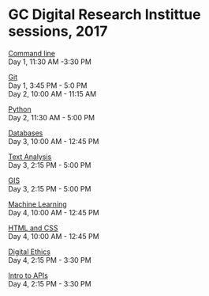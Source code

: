 # GC Digital Research Instittue sessions, 2017

[Command line](https://github.com/mckinniburgh/intro-command-line)  
Day 1, 11:30 AM -3:30 PM

[Git](https://github.com/jojokarlin/Git_DRI_Jan_2017)  
Day 1, 3:45 PM - 5:0 PM  
Day 2, 10:00 AM - 11:15 AM  

[Python](https://github.com/smythp/intro-python-workshop)  
Day 2, 11:30 AM - 5:00 PM

[Databases](https://github.com/itphillips/GCDRI_databases)  
Day 3, 10:00 AM - 12:45 PM

[Text Analysis](https://github.com/ssdd3/DigitalFellows)  
Day 3, 2:15 PM - 5:00 PM

[GIS](https://github.com/GCDigitalFellows/Mapping)  
Day 3, 2:15 PM - 5:00 PM

[Machine Learning](https://github.com/GCDigitalFellows/gcdri_ts_cat_ml)  
Day 4, 10:00 AM - 12:45 PM

[HTML and CSS](https://github.com/GCDigitalFellows/Jan17-HTMLCSS)  
Day 4, 10:00 AM  - 12:45 PM

[Digital Ethics](https://github.com/kchatlosh/Ethics_DRI_Jan_2017/blob/master/Ethics%20for%20Digital%20Research.pptx)  
Day 4, 2:15 PM - 3:30 PM

[Intro to APIs](https://github.com/smythp/twitter-workshop)  
Day 4, 2:15 PM - 3:30 PM


